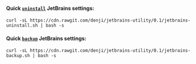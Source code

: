 #### Quick [`uninstall`](#quick-uninstall-jetbrains-settings) JetBrains settings:

    curl -sL https://cdn.rawgit.com/denji/jetbrains-utility/0.1/jetbrains-uninstall.sh | bash -s

#### Quick [`backup`](#quick-backup-jetbrains-settings) JetBrains settings:

    curl -sL https://cdn.rawgit.com/denji/jetbrains-utility/0.1/jetbrains-backup.sh | bash -s
